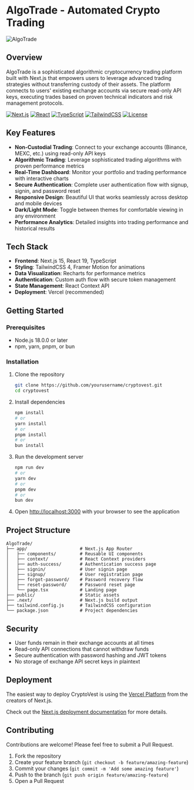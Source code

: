 # AlgoTrade - Automated Crypto Trading

![AlgoTrade](https://via.placeholder.com/1200x300/0a192f/64ffda?text=AlgoTrade)

## Overview

AlgoTrade is a sophisticated algorithmic cryptocurrency trading platform built with Next.js that empowers users to leverage advanced trading strategies without transferring custody of their assets. The platform connects to users' existing exchange accounts via secure read-only API keys, executing trades based on proven technical indicators and risk management protocols.

[![Next.js](https://img.shields.io/badge/Next.js-15.2.4-black?style=flat-square&logo=next.js)](https://nextjs.org/)
[![React](https://img.shields.io/badge/React-19.0.0-blue?style=flat-square&logo=react)](https://reactjs.org/)
[![TypeScript](https://img.shields.io/badge/TypeScript-5-blue?style=flat-square&logo=typescript)](https://www.typescriptlang.org/)
[![TailwindCSS](https://img.shields.io/badge/TailwindCSS-4-38B2AC?style=flat-square&logo=tailwind-css)](https://tailwindcss.com/)
[![License](https://img.shields.io/badge/License-MIT-green?style=flat-square)](LICENSE)

## Key Features

- **Non-Custodial Trading**: Connect to your exchange accounts (Binance, MEXC, etc.) using read-only API keys
- **Algorithmic Trading**: Leverage sophisticated trading algorithms with proven performance metrics
- **Real-Time Dashboard**: Monitor your portfolio and trading performance with interactive charts
- **Secure Authentication**: Complete user authentication flow with signup, signin, and password reset
- **Responsive Design**: Beautiful UI that works seamlessly across desktop and mobile devices
- **Dark/Light Mode**: Toggle between themes for comfortable viewing in any environment
- **Performance Analytics**: Detailed insights into trading performance and historical results

## Tech Stack

- **Frontend**: Next.js 15, React 19, TypeScript
- **Styling**: TailwindCSS 4, Framer Motion for animations
- **Data Visualization**: Recharts for performance metrics
- **Authentication**: Custom auth flow with secure token management
- **State Management**: React Context API
- **Deployment**: Vercel (recommended)

## Getting Started

### Prerequisites

- Node.js 18.0.0 or later
- npm, yarn, pnpm, or bun

### Installation

1. Clone the repository
   ```bash
   git clone https://github.com/yourusername/cryptovest.git
   cd cryptovest
   ```

2. Install dependencies
   ```bash
   npm install
   # or
   yarn install
   # or
   pnpm install
   # or
   bun install
   ```

3. Run the development server
   ```bash
   npm run dev
   # or
   yarn dev
   # or
   pnpm dev
   # or
   bun dev
   ```

4. Open [http://localhost:3000](http://localhost:3000) with your browser to see the application

## Project Structure

```
AlgoTrade/
├── app/                    # Next.js App Router
│   ├── components/         # Reusable UI components
│   ├── context/            # React Context providers
│   ├── auth-success/       # Authentication success page
│   ├── signin/             # User signin page
│   ├── signup/             # User registration page
│   ├── forgot-password/    # Password recovery flow
│   ├── reset-password/     # Password reset page
│   └── page.tsx            # Landing page
├── public/                 # Static assets
├── .next/                  # Next.js build output
├── tailwind.config.js      # TailwindCSS configuration
└── package.json            # Project dependencies
```

## Security

- User funds remain in their exchange accounts at all times
- Read-only API connections that cannot withdraw funds
- Secure authentication with password hashing and JWT tokens
- No storage of exchange API secret keys in plaintext

## Deployment

The easiest way to deploy CryptoVest is using the [Vercel Platform](https://vercel.com/new) from the creators of Next.js.

Check out the [Next.js deployment documentation](https://nextjs.org/docs/app/building-your-application/deploying) for more details.

## Contributing

Contributions are welcome! Please feel free to submit a Pull Request.

1. Fork the repository
2. Create your feature branch (`git checkout -b feature/amazing-feature`)
3. Commit your changes (`git commit -m 'Add some amazing feature'`)
4. Push to the branch (`git push origin feature/amazing-feature`)
5. Open a Pull Request
